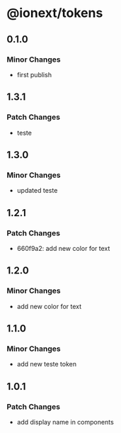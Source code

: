 # @ionext/tokens

## 0.1.0

### Minor Changes

- first publish

## 1.3.1

### Patch Changes

- teste

## 1.3.0

### Minor Changes

- updated teste

## 1.2.1

### Patch Changes

- 660f9a2: add new color for text

## 1.2.0

### Minor Changes

- add new color for text

## 1.1.0

### Minor Changes

- add new teste token

## 1.0.1

### Patch Changes

- add display name in components
